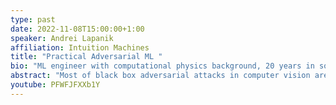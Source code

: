```yaml
---
type: past
date: 2022-11-08T15:00:00+1:00
speaker: Andrei Lapanik
affiliation: Intuition Machines
title: "Practical Adversarial ML "
bio: "ML engineer with computational physics background, 20 years in software development"
abstract: "Most of black box adversarial attacks in computer vision are developed and tested on small datasests without being applied to real world cases when target model is unknown but result of attack should be clearly measured. In this talk the successful cases of applying black box attacks against captcha-solving bots that were confirmed by activity monitoring will be presented."
youtube: PFWFJFXXb1Y
---
```

